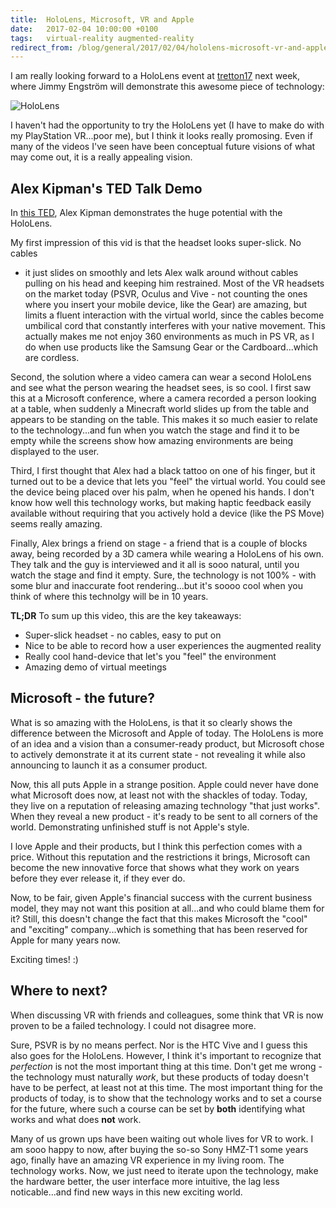 ```yaml
---
title:  HoloLens, Microsoft, VR and Apple
date:   2017-02-04 10:00:00 +0100
tags:	virtual-reality augmented-reality
redirect_from: /blog/general/2017/02/04/hololens-microsoft-vr-and-apple
---
```



I am really looking forward to a HoloLens event at [tretton17](http://tretton37.com)
next week, where Jimmy Engström will demonstrate this awesome piece of technology:

![HoloLens](https://dri1.img.digitalrivercontent.net/Storefront/Company/msintl/images/English/en-INTL-Microsoft-HoloLens-Development-Edition-M6P-00003/en-INTL-L-Microsoft-HoloLens-Development-Edition-M6P-00003-mnco.jpg)

I haven't had the opportunity to try the HoloLens yet (I have to make do with my
PlayStation VR...poor me), but I think it looks really promosing. Even if many of
the videos I've seen have been conceptual future visions of what may come out, it
is a really appealing vision.


## Alex Kipman's TED Talk Demo

In [this TED](https://www.ted.com/talks/alex_kipman_the_dawn_of_the_age_of_holograms),
Alex Kipman demonstrates the huge potential with the HoloLens.

My first impression of this vid is that the headset looks super-slick. No cables
- it just slides on smoothly and lets Alex walk around without cables pulling on
his head and keeping him restrained. Most of the VR headsets on the market today
(PSVR, Oculus and Vive - not counting the ones where you insert your mobile device,
like the Gear) are amazing, but limits a fluent interaction with the virtual world,
since the cables become umbilical cord that constantly interferes with your native
movement. This actually makes me not enjoy 360 environments as much in PS VR, as I
do when use products like the Samsung Gear or the Cardboard...which are cordless.

Second, the solution where a video camera can wear a second HoloLens and see what
the person wearing the headset sees, is so cool. I first saw this at a Microsoft
conference, where a camera recorded a person looking at a table, when suddenly a
Minecraft world slides up from the table and appears to be standing on the table.
This makes it so much easier to relate to the technology...and fun when you watch
the stage and find it to be empty while the screens show how amazing environments
are being displayed to the user.

Third, I first thought that Alex had a black tattoo on one of his finger, but it
turned out to be a device that lets you "feel" the virtual world. You could see
the device being placed over his palm, when he opened his hands. I don't know how
well this technology works, but making haptic feedback easily available without
requiring that you actively hold a device (like the PS Move) seems really amazing.

Finally, Alex brings a friend on stage - a friend that is a couple of blocks away,
being recorded by a 3D camera while wearing a HoloLens of his own. They talk and
the guy is interviewed and it all is sooo natural, until you watch the stage and
find it empty. Sure, the technology is not 100% - with some blur and inaccurate
foot rendering...but it's soooo cool when you think of where this technolgy will
be in 10 years.

**TL;DR** To sum up this video, this are the key takeaways:

* Super-slick headset - no cables, easy to put on
* Nice to be able to record how a user experiences the augmented reality
* Really cool hand-device that let's you "feel" the environment
* Amazing demo of virtual meetings


## Microsoft - the future?

What is so amazing with the HoloLens, is that it so clearly shows the difference
between the Microsoft and Apple of today. The HoloLens is more of an idea and a
vision than a consumer-ready product, but Microsoft chose to actively demonstrate
it at its current state - not revealing it while also announcing to launch it as
a consumer product.

Now, this all puts Apple in a strange position. Apple could never have done what
Microsoft does now, at least not with the shackles of today. Today, they live on
a reputation of releasing amazing technology "that just works". When they reveal
a new product - it's ready to be sent to all corners of the world. Demonstrating
unfinished stuff is not Apple's style.

I love Apple and their products, but I think this perfection comes with a price.
Without this reputation and the restrictions it brings, Microsoft can become the
new innovative force that shows what they work on years before they ever release
it, if they ever do.

Now, to be fair, given Apple's financial success with the current business model,
they may not want this position at all...and who could blame them for it? Still,
this doesn't change the fact that this makes Microsoft the "cool" and "exciting"
company...which is something that has been reserved for Apple for many years now.

Exciting times! :)



## Where to next?

When discussing VR with friends and colleagues, some think that VR is now proven
to be a failed technology. I could not disagree more.

Sure, PSVR is by no means perfect. Nor is the HTC Vive and I guess this also goes
for the HoloLens. However, I think it's important to recognize that *perfection*
is not the most important thing at this time. Don't get me wrong - the technology
must naturally *work*, but these products of today doesn't have to be perfect, at
least not at this time. The most important thing for the products of today, is to
show that the technology works and to set a course for the future, where such a
course can be set by **both** identifying what works and what does **not** work.

Many of us grown ups have been waiting out whole lives for VR to work. I am sooo
happy to now, after buying the so-so Sony HMZ-T1 some years ago, finally have an
amazing VR experience in my living room. The technology works. Now, we just need
to iterate upon the technology, make the hardware better, the user interface more
intuitive, the lag less noticable...and find new ways in this new exciting world.









